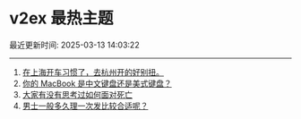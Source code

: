 # v2ex 最热主题

最近更新时间: 2025-03-13 14:03:22

--- 
1. [在上海开车习惯了，去杭州开的好别扭。](https://www.v2ex.com/t/1117999) 
2. [你的 MacBook 是中文键盘还是美式键盘？](https://www.v2ex.com/t/1118002) 
3. [大家有没有思考过如何面对死亡](https://www.v2ex.com/t/1118016) 
4. [男士一般多久理一次发比较合适呢？](https://www.v2ex.com/t/1118023) 
